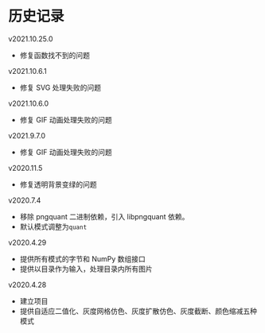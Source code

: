 # 历史记录

v2021.10.25.0

+   修复函数找不到的问题

v2021.10.6.1

+   修复 SVG 处理失败的问题

v2021.10.6.0

+   修复 GIF 动画处理失败的问题

v2021.9.7.0

+   修复 GIF 动画处理失败的问题

v2020.11.5

+   修复透明背景变绿的问题

v2020.7.4

+   移除 pngquant 二进制依赖，引入 libpngquant 依赖。
+   默认模式调整为`quant`

v2020.4.29

+   提供所有模式的字节和 NumPy 数组接口
+   提供以目录作为输入，处理目录内所有图片

v2020.4.28

+   建立项目
+   提供自适应二值化、灰度网格仿色、灰度扩散仿色、灰度截断、颜色缩减五种模式